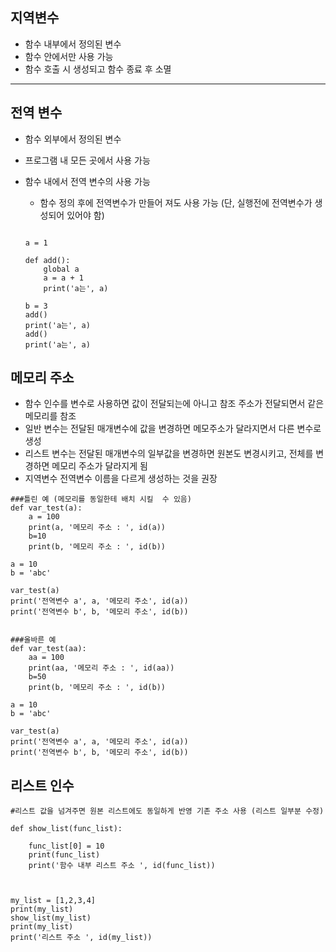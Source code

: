## 지역변수

- 함수 내부에서 정의된 변수
- 함수 안에서만 사용 가능
- 함수 호출 시 생성되고 함수 종료 후 소멸

---

## 전역 변수

- 함수 외부에서 정의된 변수

- 프로그램 내  모든 곳에서 사용 가능

- 함수 내에서 전역 변수의 사용 가능

  - 함수 정의 후에 전역변수가 만들어 져도 사용 가능 (단, 실행전에 전역변수가 생성되어 있어야 함)

  ```
  
  a = 1
  
  def add():
      global a
      a = a + 1
      print('a는', a)
  
  b = 3
  add()
  print('a는', a)
  add()
  print('a는', a)
  ```

## 메모리 주소

- 함수 인수를 변수로 사용하면 값이 전달되는에 아니고 참조 주소가 전달되면서 같은 메모리를 참조
- 일반 변수는 전달된 매개변수에 값을 변경하면 메모주소가 달라지면서 다른 변수로 생성
- 리스트 변수는 전달된 매개변수의 일부값을 변경하면 원본도 변경시키고, 전체를 변경하면 메모리 주소가 달라지게 됨
- 지역변수 전역변수 이름을 다르게 생성하는 것을 권장

```
###틀린 예 (메모리를 동일한테 배치 시킬  수 있음)
def var_test(a):
    a = 100
    print(a, '메모리 주소 : ', id(a))
    b=10
    print(b, '메모리 주소 : ', id(b))

a = 10
b = 'abc'

var_test(a)
print('전역변수 a', a, '메모리 주소', id(a))
print('전역변수 b', b, '메모리 주소', id(b))


###올바른 예
def var_test(aa):
    aa = 100
    print(aa, '메모리 주소 : ', id(aa))
    b=50
    print(b, '메모리 주소 : ', id(b))

a = 10
b = 'abc'

var_test(a)
print('전역변수 a', a, '메모리 주소', id(a))
print('전역변수 b', b, '메모리 주소', id(b))
```

## 리스트 인수

```
#리스트 값을 넘겨주면 원본 리스트에도 동일하게 반영 기존 주소 사용 (리스트 일부분 수정)

def show_list(func_list):

    func_list[0] = 10
    print(func_list)
    print('함수 내부 리스트 주소 ', id(func_list))



my_list = [1,2,3,4]
print(my_list)
show_list(my_list)
print(my_list)
print('리스트 주소 ', id(my_list))
```

